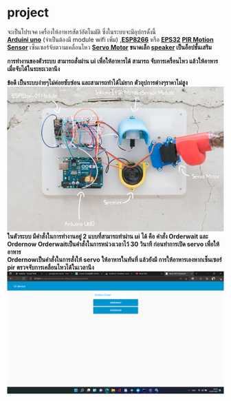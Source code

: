 # project
จะเป็นโปรเจค เครื่องให้อาหารสัตว์อัตโนมัติ
ซึ่งในระบบจะมีอุปกรดั้งนี้
  <br>
  <b><a href="https://store.arduino.cc/usa/arduino-uno-rev3">Arduini uno</b></a>
  (จำเป็นต้องมี module wifi เพิ่ม) ,<b><a href="https://store.arduino.cc/usa/arduino-uno-rev3">ESP8266</b></a> หรือ <b><a href="https://www.espressif.com/en/products/socs/esp8266">EPS32</b></a> 
<b><a href="https://learn.adafruit.com/pir-passive-infrared-proximity-motion-sensor">PIR Motion Sensor</b></a> เซ็นเซอร์จับตวามเคลื่อนไหว
<b><a href="https://www.myarduino.net/product/29/sg90-servo-motor-0-180-%E0%B8%AD%E0%B8%87%E0%B8%A8%E0%B8%B2">Servo Motor</a><b> ขนาดเล็ก
<b><a href="https://create.arduino.cc/projecthub/Rad_Silviu/speaker-with-arduino-be454c">speaker<a></b> เป็นอ็อปชั้นเสริม

การทำงานของตัวระบบ
สามารถสั่งผ่าน ui เพื่อให้อาหารได้
สามารถ จับการเครื่อนไหว แล้วให้อาหารเมื่อจับได้ในระยะเวลานึง

ข้อดี
เป็นระบบง่ายๆไม่ค่อยซับซ่อน และสามารถทำได้ไม่ยาก
ตัวอุปการต่างๆราคาไม่สูง
<br>
<img src="document/playdog_parts_M4twZRRocn.jpg">
<br>
  ในตัวระบบ มีคำสั่งในการทำงานอยู่ 2 แบบที่สามารถทำผ่าน ui ได้
  คือ คำสั่ง
    Orderwait
    และ Ordernow
  <b>Orderwait</b>เป็นคำสั่งในการหน่วงเวลาไว้ 30 วินาที ก่อนทำการเปิด servo เพื่อให้อาหาร
  <br>Ordernow</b>เป็นคำสั่งในการสั่งให้ servo ให้อาหารในทันที่
  แล้วยังมี การให้อาหารเองหากเซ็นเซอร์ pir ตรวจจับการเคลื่อนไหวได้ในเวลานึง
<img src="document/ui.png">

